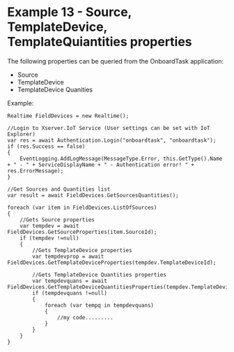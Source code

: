 # Example 13 - Source, TemplateDevice, TemplateQuiantities properties

The following properties can be queried from the OnboardTask application: 
  - Source
  - TemplateDevice
  - TemplateDevice Quanities

Example:

    Realtime FieldDevices = new Realtime();
    
    //Login to Xserver.IoT Service (User settings can be set with IoT Explorer)
    var res = await Authentication.Login("onboardtask", "onboardtask");
    if (res.Success == false)
    {
        EventLogging.AddLogMessage(MessageType.Error, this.GetType().Name + " - " + ServiceDisplayName + " - Authentication error! " + res.ErrorMessage);
    }
    
    //Get Sources and Quantities list
    var result = await FieldDevices.GetSourcesQuantities();
            
    foreach (var item in FieldDevices.ListOfSources)
    {
        //Gets Source properties
        var tempdev = await FieldDevices.GetSourceProperties(item.SourceId);
        if (tempdev !=null)
        {
            //Gets TemplateDevice properties
            var tempdevprop = await FieldDevices.GetTemplateDeviceProperties(tempdev.TemplateDeviceId);
           
            //Gets TemplateDevice Quantities properties
            var tempdevquans = await FieldDevices.GetTemplateDeviceQuantitiesProperties(tempdev.TemplateDeviceId);
            if (tempdevquans !=null)
            {
                foreach (var tempq in tempdevquans)
                {
                    //my code.........
                }
            }
        }
    }
